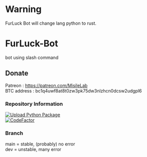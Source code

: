 # Warning
FurLuck Bot will change lang python to rust.

# FurLuck-Bot
bot using slash command

## Donate
Patreon : https://patreon.com/MisileLab   
BTC address : bc1q4uwf8at8t0zw3pk75dw3nlzhcn0dcsw2udgpl6

### Repository Information
[![Upload Python Package](https://github.com/MisileLab/FurLuck-Bot/actions/workflows/python-publish.yml/badge.svg)](https://github.com/MisileLab/FurLuck-Bot/actions/workflows/python-publish.yml)   
[![CodeFactor](https://www.codefactor.io/repository/github/misilelab/furluck-bot/badge)](https://www.codefactor.io/repository/github/misilelab/furluck-bot)   

### Branch
main = stable, (probably) no error   
dev = unstable, many error
